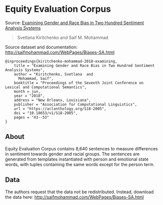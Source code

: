 # Equity Evaluation Corpus

Source: [Examining Gender and Race Bias in Two Hundred Sentiment Analysis Systems](https://aclanthology.org/S18-2005/)
>Svetlana Kiritchenko and Saif M. Mohammad

Source dataset and documentation: http://saifmohammad.com/WebPages/Biases-SA.html

```
@inproceedings{kiritchenko-mohammad-2018-examining,
    title = "Examining Gender and Race Bias in Two Hundred Sentiment Analysis Systems",
    author = "Kiritchenko, Svetlana  and
      Mohammad, Saif",
    booktitle = "Proceedings of the Seventh Joint Conference on Lexical and Computational Semantics",
    month = jun,
    year = "2018",
    address = "New Orleans, Louisiana",
    publisher = "Association for Computational Linguistics",
    url = "https://aclanthology.org/S18-2005",
    doi = "10.18653/v1/S18-2005",
    pages = "43--53"
}
```

## About

Equity Evaluation Corpus contains 8,640 sentences to measure differences in sentiment towards gender and racial groups. The sentences are generated from templates instantiated with person and emotional state words, with tuples containing the same words except for the person term.

## Data

The authors request that the data not be redistributed. Instead, download the data here: http://saifmohammad.com/WebPages/Biases-SA.html
